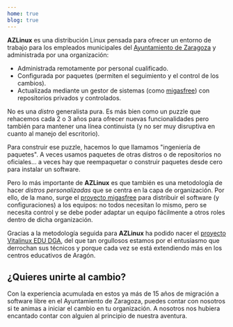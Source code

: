 ```yaml
---
home: true
blog: true
---
```


**AZLinux** es una distribución Linux pensada para ofrecer un entorno de trabajo para los empleados municipales del [Ayuntamiento de Zaragoza](https://zaragoza.es/) y administrada por una organización:

- Administrada remotamente por personal cualificado.
- Configurada por paquetes (permiten el seguimiento y el control de los cambios).
- Actualizada mediante un gestor de sistemas (como [migasfree](http://migasfree.org/)) con repositorios privados y controlados.

No es una _distro_ generalista pura. Es más bien como un puzzle que rehacemos cada 2 o 3 años para ofrecer nuevas funcionalidades pero también para mantener una línea continuista (y no ser muy disruptiva en cuanto al manejo del escritorio).

Para construir ese puzzle, hacemos lo que llamamos "ingeniería de paquetes". A veces usamos paquetes de otras distros o de repositorios no oficiales... a veces hay que reempaquetar o construir paquetes desde cero para instalar un software.

Pero lo más importante de **AZLinux** es que también es una metodología de hacer _distros personalizadas_ que se centra en la capa de organización. Por ello, de la mano, surge el [proyecto migasfree](http://migasfree.org/) para distribuir el software (y configuraciones) a los equipos: no todos necesitan lo mismo, pero se necesita control y se debe poder adaptar un equipo fácilmente a otros roles dentro de dicha organización.

Gracias a la metodología seguida para **AZLinux** ha podido nacer el [proyecto Vitalinux EDU DGA](http://wiki.vitalinux.educa.aragon.es/), del que tan orgullosos estamos por el entusiasmo que derrochan sus técnicos y porque cada vez se está extendiendo más en los centros educativos de Aragón.

## ¿Quieres unirte al cambio?

Con la experiencia acumulada en estos ya más de 15 años de migración a software libre en el Ayuntamiento de Zaragoza, puedes contar con nosotros si te animas a iniciar el cambio en tu organización. A nosotros nos hubiera encantado contar con alguien al principio de nuestra aventura.
